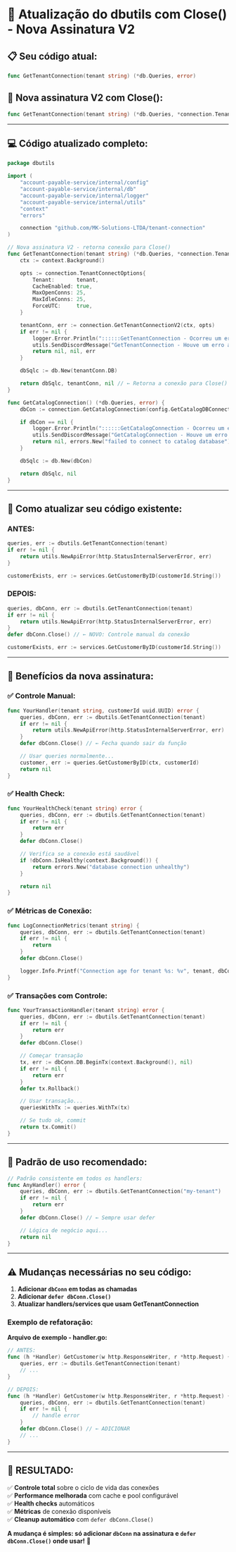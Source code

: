 # 🔧 Atualização do dbutils com Close() - Nova Assinatura V2

## 📋 **Seu código atual:**

```go
func GetTenantConnection(tenant string) (*db.Queries, error)
```

## 🚀 **Nova assinatura V2 com Close():**

```go
func GetTenantConnection(tenant string) (*db.Queries, *connection.TenantConnectionV2, error)
```

---

## 💻 **Código atualizado completo:**

```go
package dbutils

import (
    "account-payable-service/internal/config"
    "account-payable-service/internal/db"
    "account-payable-service/internal/logger"
    "account-payable-service/internal/utils"
    "context"
    "errors"

    connection "github.com/MK-Solutions-LTDA/tenant-connection"
)

// Nova assinatura V2 - retorna conexão para Close()
func GetTenantConnection(tenant string) (*db.Queries, *connection.TenantConnectionV2, error) {
    ctx := context.Background()

    opts := connection.TenantConnectOptions{
        Tenant:       tenant,
        CacheEnabled: true,
        MaxOpenConns: 25,
        MaxIdleConns: 25,
        ForceUTC:     true,
    }

    tenantConn, err := connection.GetTenantConnectionV2(ctx, opts)
    if err != nil {
        logger.Error.Println("::::::GetTenantConnection - Ocorreu um erro ao conectar ao tenant::::::", tenant, err)
        utils.SendDiscordMessage("GetTenantConnection - Houve um erro ao conectar ao tenant: " + tenant + " Erro: " + err.Error())
        return nil, nil, err
    }

    dbSqlc := db.New(tenantConn.DB)

    return dbSqlc, tenantConn, nil // ← Retorna a conexão para Close()
}

func GetCatalogConnection() (*db.Queries, error) {
    dbCon := connection.GetCatalogConnection(config.GetCatalogDBConnectionString())

    if dbCon == nil {
        logger.Error.Println("::::::GetCatalogConnection - Ocorreu um erro ao conectar ao banco de dados catalog::::::")
        utils.SendDiscordMessage("GetCatalogConnection - Houve um erro ao conectar ao banco de dados catalog")
        return nil, errors.New("failed to connect to catalog database")
    }

    dbSqlc := db.New(dbCon)

    return dbSqlc, nil
}
```

---

## 📝 **Como atualizar seu código existente:**

### **ANTES:**

```go
queries, err := dbutils.GetTenantConnection(tenant)
if err != nil {
    return utils.NewApiError(http.StatusInternalServerError, err)
}

customerExists, err := services.GetCustomerByID(customerId.String())
```

### **DEPOIS:**

```go
queries, dbConn, err := dbutils.GetTenantConnection(tenant)
if err != nil {
    return utils.NewApiError(http.StatusInternalServerError, err)
}
defer dbConn.Close() // ← NOVO: Controle manual da conexão

customerExists, err := services.GetCustomerByID(customerId.String())
```

---

## 🎯 **Benefícios da nova assinatura:**

### ✅ **Controle Manual:**

```go
func YourHandler(tenant string, customerId uuid.UUID) error {
    queries, dbConn, err := dbutils.GetTenantConnection(tenant)
    if err != nil {
        return utils.NewApiError(http.StatusInternalServerError, err)
    }
    defer dbConn.Close() // ← Fecha quando sair da função

    // Usar queries normalmente...
    customer, err := queries.GetCustomerByID(ctx, customerId)
    return nil
}
```

### ✅ **Health Check:**

```go
func YourHealthCheck(tenant string) error {
    queries, dbConn, err := dbutils.GetTenantConnection(tenant)
    if err != nil {
        return err
    }
    defer dbConn.Close()

    // Verifica se a conexão está saudável
    if !dbConn.IsHealthy(context.Background()) {
        return errors.New("database connection unhealthy")
    }

    return nil
}
```

### ✅ **Métricas de Conexão:**

```go
func LogConnectionMetrics(tenant string) {
    queries, dbConn, err := dbutils.GetTenantConnection(tenant)
    if err != nil {
        return
    }
    defer dbConn.Close()

    logger.Info.Printf("Connection age for tenant %s: %v", tenant, dbConn.GetAge())
}
```

### ✅ **Transações com Controle:**

```go
func YourTransactionHandler(tenant string) error {
    queries, dbConn, err := dbutils.GetTenantConnection(tenant)
    if err != nil {
        return err
    }
    defer dbConn.Close()

    // Começar transação
    tx, err := dbConn.DB.BeginTx(context.Background(), nil)
    if err != nil {
        return err
    }
    defer tx.Rollback()

    // Usar transação...
    queriesWithTx := queries.WithTx(tx)

    // Se tudo ok, commit
    return tx.Commit()
}
```

---

## 🔄 **Padrão de uso recomendado:**

```go
// Padrão consistente em todos os handlers:
func AnyHandler() error {
    queries, dbConn, err := dbutils.GetTenantConnection("my-tenant")
    if err != nil {
        return err
    }
    defer dbConn.Close() // ← Sempre usar defer

    // Lógica de negócio aqui...
    return nil
}
```

---

## ⚠️ **Mudanças necessárias no seu código:**

1. **Adicionar `dbConn` em todas as chamadas**
2. **Adicionar `defer dbConn.Close()`**
3. **Atualizar handlers/services que usam GetTenantConnection**

### **Exemplo de refatoração:**

**Arquivo de exemplo - handler.go:**

```go
// ANTES:
func (h *Handler) GetCustomer(w http.ResponseWriter, r *http.Request) {
    queries, err := dbutils.GetTenantConnection(tenant)
    // ...
}

// DEPOIS:
func (h *Handler) GetCustomer(w http.ResponseWriter, r *http.Request) {
    queries, dbConn, err := dbutils.GetTenantConnection(tenant)
    if err != nil {
        // handle error
    }
    defer dbConn.Close() // ← ADICIONAR
    // ...
}
```

---

## 🎯 **RESULTADO:**

✅ **Controle total** sobre o ciclo de vida das conexões  
✅ **Performance melhorada** com cache e pool configurável  
✅ **Health checks** automáticos  
✅ **Métricas** de conexão disponíveis  
✅ **Cleanup automático** com `defer dbConn.Close()`

**A mudança é simples: só adicionar `dbConn` na assinatura e `defer dbConn.Close()` onde usar!** 🚀
